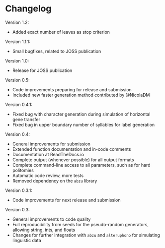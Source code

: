 # Changelog

Version 1.2:
  - Added exact number of leaves as stop criterion

Version 1.1.1:
  - Small bugfixes, related to JOSS publication

Version 1.0:
  - Release for JOSS publication

Version 0.5:
  - Code improvements preparing for release and submission
  - Included new faster generation method contributed by @NicolaDM

Version 0.4.1:
  - Fixed bug with character generation during simulation of horizontal
    gene transfer
  - Fixed bug in upper boundary number of syllables for label generation

Version 0.4:
  - General improvements for submission
  - Extended function documentation and in-code comments
  - Documentation at ReadTheDocs.io
  - Complete output (whenever possible) for all output formats
  - Complete command-line access to all parameters, such as for hard
    politomies
  - Automatic code review, more tests
  - Removed dependency on the `abzu` library

Version 0.3.1:
  - Code improvements for next release and submission

Version 0.3:
  - General improvements to code quality
  - Full reproducibility from seeds for the pseudo-random generators,
    allowing string, ints, and floats
  - Changes for further integration with `abzu` and `alteruphono` for
    simulating linguistic data
